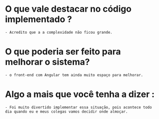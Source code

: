 # O que vale destacar no código implementado ?
    - Acredito que a a complexidade não ficou grande.
# O que poderia ser feito para melhorar o sistema?
    - o front-end com Angular tem ainda muito espaço para melhorar.
# Algo a mais que você tenha a dizer :
    - Foi muito divertido implementar essa situação, pois acontece todo
    dia quando eu e meus colegas vamos decidir onde almoçar.